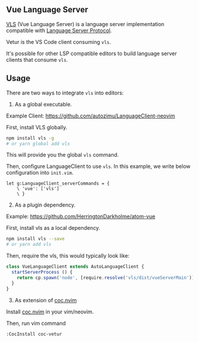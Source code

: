 ## Vue Language Server

[VLS](https://www.npmjs.com/package/vls) (Vue Language Server) is a language server implementation compatible with [Language Server Protocol](https://github.com/microsoft/language-server-protocol).

Vetur is the VS Code client consuming `vls`.

It's possible for other LSP compatible editors to build language server clients that consume `vls`.

## Usage

There are two ways to integrate `vls` into editors:

1. As a global executable.

  Example Client: https://github.com/autozimu/LanguageClient-neovim

  First, install VLS globally.

  ```bash
  npm install vls -g
  # or yarn global add vls
  ```

  This will provide you the global `vls` command.

  Then, configure LanguageClient to use `vls`. In this example, we write below configuration into `init.vim`.


  ```vim
  let g:LanguageClient_serverCommands = {
      \ 'vue': ['vls']
      \ }
  ```

2. As a plugin dependency.

  Example: https://github.com/HerringtonDarkholme/atom-vue

  First, install vls as a local dependency.

  ```bash
  npm install vls --save
  # or yarn add vls
  ```

  Then, require the vls, this would typically look like:

  ```ts
  class VueLanguageClient extends AutoLanguageClient {
    startServerProcess () {
      return cp.spawn('node', [require.resolve('vls/dist/vueServerMain')])
    }
  }
  ```

3. As extension of [coc.nvim](https://github.com/neoclide/coc.nvim)

  Install [coc.nvim](https://github.com/neoclide/coc.nvim) in your vim/neovim.

  Then, run vim command

  ```
  :CocInstall coc-vetur
  ```

